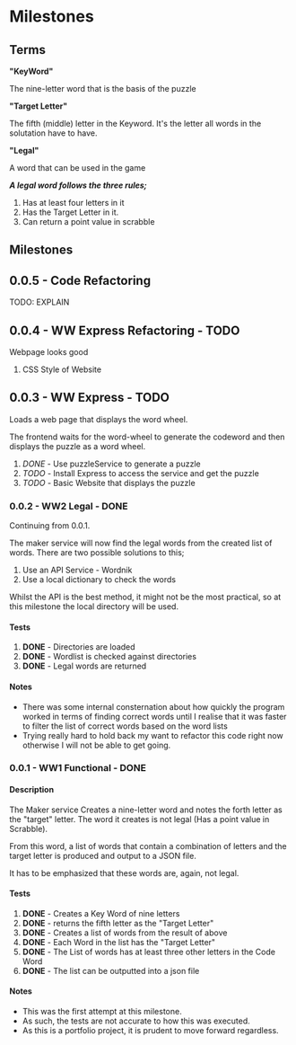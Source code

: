 # Milestones

## Terms
**"KeyWord"**
    
The nine-letter word that is the basis of the puzzle

**"Target Letter"**
    
The fifth (middle) letter in the Keyword. It's the letter all words in the solutation have to have.

**"Legal"**

A word that can be used in the game 

***A legal word follows the three rules;***
1. Has at least four letters in it
2. Has the Target Letter in it.
3. Can return a point value in scrabble

## Milestones

##  0.0.5 - Code Refactoring
TODO: EXPLAIN

##  0.0.4 - WW Express Refactoring - TODO
Webpage looks good

1. CSS Style of Website

##  0.0.3 - WW Express - TODO
Loads a web page that displays the word wheel. 

The frontend waits for the word-wheel to generate the codeword and then displays the puzzle as a word wheel.

1. *DONE* - Use puzzleService to generate a puzzle
2. *TODO* - Install Express to access the service and get the puzzle
3. *TODO* - Basic Website that displays the puzzle

### 0.0.2 - WW2 Legal - DONE
Continuing from 0.0.1. 

The maker service will now find the legal words from the created list of words.
There are two possible solutions to this;
    
1. Use an API Service - Wordnik
2. Use a local dictionary to check the words

Whilst the API is the best method, it might not be the most practical, so at this milestone the local directory will 
be used.

#### Tests
1. **DONE** - Directories are loaded
2. **DONE** - Wordlist is checked against directories
3. **DONE** - Legal words are returned
 
#### Notes
- There was some internal consternation about how quickly the program worked in terms of finding correct words until I 
realise that it was faster to filter the list of correct words based on the word lists
- Trying really hard to hold back my want to refactor this code right now otherwise I will not be able to get going.

### 0.0.1 - WW1 Functional - DONE
#### Description
The Maker service Creates a nine-letter word and notes the forth letter as the "target" letter. The word it creates is 
not legal (Has a point value in Scrabble).

From this word, a list of words that contain a combination of letters and the target letter is produced and output 
to a JSON file. 

It has to be emphasized that these words are, again, not legal.

#### Tests 
1. **DONE** - Creates a Key Word of nine letters
2. **DONE** - returns the fifth letter as the "Target Letter"
3. **DONE** - Creates a list of words from the result of above
4. **DONE** - Each Word in the list has the "Target Letter"
5. **DONE** - The List of words has at least three other letters in the Code Word
6. **DONE** - The list can be outputted into a json file

#### Notes
- This was the first attempt at this milestone.  
- As such, the tests are not accurate to how this was executed.
- As this is a portfolio project, it is prudent to move forward regardless.